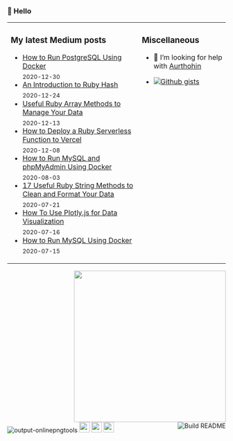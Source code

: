 ### 👋  Hello

<table>
<tr>
<td width="60%" valign="top">

### My latest Medium posts

<!-- blog starts -->
* [How to Run PostgreSQL Using Docker](https://towardsdatascience.com/how-to-run-postgresql-using-docker-15bf87b452d4?source=rss-4430950b9342------2) <br/> <sub>2020-12-30</sub>
* [An Introduction to Ruby Hash](https://towardsdatascience.com/an-introduction-to-ruby-hash-1c1c4b2dd905?source=rss-4430950b9342------2) <br/> <sub>2020-12-24</sub>
* [Useful Ruby Array Methods to Manage Your Data](https://towardsdatascience.com/useful-ruby-array-methods-to-manage-your-data-4d2813c63ccf?source=rss-4430950b9342------2) <br/> <sub>2020-12-13</sub>
* [How to Deploy a Ruby Serverless Function to Vercel](https://towardsdatascience.com/how-to-deploy-a-ruby-serverless-function-to-vercel-da8c3581f7c2?source=rss-4430950b9342------2) <br/> <sub>2020-12-08</sub>
* [How to Run MySQL and phpMyAdmin Using Docker](https://towardsdatascience.com/how-to-run-mysql-and-phpmyadmin-using-docker-17dfe107eab7?source=rss-4430950b9342------2) <br/> <sub>2020-08-03</sub>
* [17 Useful Ruby String Methods to Clean and Format Your Data](https://towardsdatascience.com/17-useful-ruby-string-methods-to-clean-and-format-your-data-9c9147ff87b9?source=rss-4430950b9342------2) <br/> <sub>2020-07-21</sub>
* [How To Use Plotly.js for Data Visualization](https://towardsdatascience.com/how-to-use-plotly-js-for-data-visualization-46933e1bbd29?source=rss-4430950b9342------2) <br/> <sub>2020-07-16</sub>
* [How to Run MySQL Using Docker](https://towardsdatascience.com/how-to-run-mysql-using-docker-ed4cebcd90e4?source=rss-4430950b9342------2) <br/> <sub>2020-07-15</sub>
<!-- blog ends -->
</td>
<td width="40%" valign="top">

### Miscellaneous

- 🤔 I’m looking for help with [Aurthohin][aurthohin]
<!-- https://github.com/lifeparticle/Gist-Count -->
- [![Github gists](https://gist-count.vercel.app/api?username=lifeparticle)](https://gist.github.com/lifeparticle)

</td>
</tr>
</table>

<a href="https://github.com/anuraghazra/github-readme-stats"><img src="https://github-readme-stats.vercel.app/api?username=lifeparticle&theme=dark&show_icons=true" width=350 align="right" /></a>
<!-- programming-quote starts -->

<!-- programming-quote ends -->

![output-onlinepngtools](https://user-images.githubusercontent.com/1612112/89610802-d9f02000-d8be-11ea-873f-aa51c23073e5.png)
[<img height="24" width="24" src="https://cdn.jsdelivr.net/npm/simple-icons@v3/icons/medium.svg" />][medium]
[<img height="24" width="24" src="https://cdn.jsdelivr.net/npm/simple-icons@v3/icons/linkedin.svg" />][linkedin]
[<img height="24" width="24" src="https://cdn.jsdelivr.net/npm/simple-icons@v3/icons/stackoverflow.svg" />][stackoverflow]
[<img align="right" src="https://github.com/lifeparticle/lifeparticle/workflows/Build%20README/badge.svg" alt="Build README">][build]

[medium]: https://medium.com/@lifeparticle
[linkedin]: https://www.linkedin.com/in/mahbubzaman
[stackoverflow]: https://stackoverflow.com/users/2611484/lifeparticle
[build]: https://github.com/lifeparticle/lifeparticle/workflows/Build%20README/badge.svg
[aurthohin]: https://github.com/lifeparticle/Aurthohin
